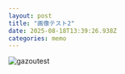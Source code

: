 ```yaml
---
layout: post
title: "画像テスト2"
date: 2025-08-18T13:39:26.938Z
categories: memo
---
```

![gazoutest](https://anyaprin.github.io/blob/main/favicon.png)
